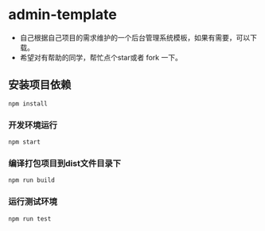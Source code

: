 # admin-template
- 自己根据自己项目的需求维护的一个后台管理系统模板，如果有需要，可以下载。
- 希望对有帮助的同学，帮忙点个star或者 fork 一下。

## 安装项目依赖
```
npm install
```

### 开发环境运行
```
npm start
```

### 编译打包项目到dist文件目录下
```
npm run build
```

### 运行测试环境
```
npm run test
```
